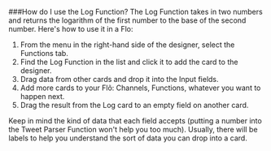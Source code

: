 ###How do I use the Log Function?
The Log Function takes in two numbers and returns the logarithm of the first number to the base of the second number. Here's how to use it in a Flo:

1. From the menu in the right-hand side of the designer, select the Functions tab.
2. Find the Log Function in the list and click it to add the card to the designer. 
3. Drag data from other cards and drop it into the Input fields. 
4. Add more cards to your Flõ: Channels, Functions, whatever you want to happen next. 
5. Drag the result from the Log card to an empty field on another card. 

Keep in mind the kind of data that each field accepts (putting a number into the Tweet Parser Function won't help you too much). Usually, there will be labels to help you understand the sort of data you can drop into a card. 